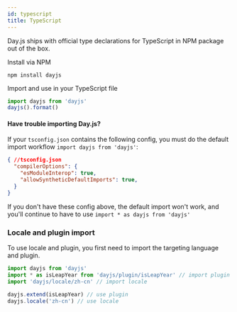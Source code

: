 ```yaml
---
id: typescript
title: TypeScript
---
```

Day.js ships with official type declarations for TypeScript in NPM package out of the box.

Install via NPM
```console
npm install dayjs
```
Import and use in your TypeScript file
```js
import dayjs from 'dayjs'
dayjs().format()
```

#### Have trouble importing Day.js?

If your `tsconfig.json` contains the following config, you must do the default import workflow `import dayjs from 'dayjs'`:

```json
{ //tsconfig.json
  "compilerOptions": {
    "esModuleInterop": true,
    "allowSyntheticDefaultImports": true,
  }
}
```
If you don't have these config above, the default import won't work, and you'll continue to have to use `import * as dayjs from 'dayjs'`

### Locale and plugin import

To use locale and plugin, you first need to import the targeting language and plugin.

```js
import dayjs from 'dayjs'
import * as isLeapYear from 'dayjs/plugin/isLeapYear' // import plugin
import 'dayjs/locale/zh-cn' // import locale

dayjs.extend(isLeapYear) // use plugin
dayjs.locale('zh-cn') // use locale
```
